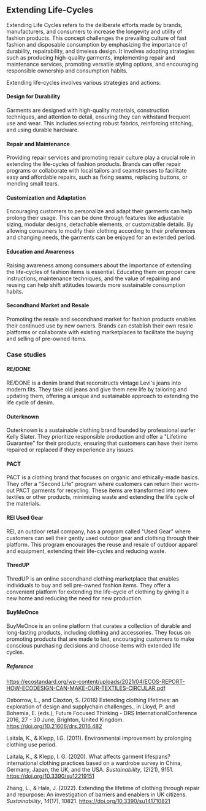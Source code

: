 ﻿## Extending Life-Cycles

Extending Life Cycles refers to the deliberate efforts made by brands, manufacturers, and consumers to increase the longevity and utility of fashion products. This concept challenges the prevailing culture of fast fashion and disposable consumption by emphasizing the importance of durability, repairability, and timeless design. It involves adopting strategies such as producing high-quality garments, implementing repair and maintenance services, promoting versatile styling options, and encouraging responsible ownership and consumption habits.

Extending life-cycles involves various strategies and actions:

####  Design for Durability

Garments are designed with high-quality materials, construction techniques, and attention to detail, ensuring they can withstand frequent use and wear. This includes selecting robust fabrics, reinforcing stitching, and using durable hardware.

#### Repair and Maintenance

Providing repair services and promoting repair culture play a crucial role in extending the life-cycles of fashion products. Brands can offer repair programs or collaborate with local tailors and seamstresses to facilitate easy and affordable repairs, such as fixing seams, replacing buttons, or mending small tears.

#### Customization and Adaptation

Encouraging customers to personalize and adapt their garments can help prolong their usage. This can be done through features like adjustable sizing, modular designs, detachable elements, or customizable details. By allowing consumers to modify their clothing according to their preferences and changing needs, the garments can be enjoyed for an extended period.

#### Education and Awareness

Raising awareness among consumers about the importance of extending the life-cycles of fashion items is essential. Educating them on proper care instructions, maintenance techniques, and the value of repairing and reusing can help shift attitudes towards more sustainable consumption habits.

#### Secondhand Market and Resale

Promoting the resale and secondhand market for fashion products enables their continued use by new owners. Brands can establish their own resale platforms or collaborate with existing marketplaces to facilitate the buying and selling of pre-owned items.

### Case studies

#### RE/DONE

RE/DONE is a denim brand that reconstructs vintage Levi's jeans into modern fits. They take old jeans and give them new life by tailoring and updating them, offering a unique and sustainable approach to extending the life cycle of denim.

#### Outerknown

Outerknown is a sustainable clothing brand founded by professional surfer Kelly Slater. They prioritize responsible production and offer a "Lifetime Guarantee" for their products, ensuring that customers can have their items repaired or replaced if they experience any issues.

#### PACT

PACT is a clothing brand that focuses on organic and ethically-made basics. They offer a "Second Life" program where customers can return their worn-out PACT garments for recycling. These items are transformed into new textiles or other products, minimizing waste and extending the life cycle of the materials.

#### REI Used Gear

REI, an outdoor retail company, has a program called "Used Gear" where customers can sell their gently used outdoor gear and clothing through their platform. This program encourages the reuse and resale of outdoor apparel and equipment, extending their life-cycles and reducing waste.

#### ThredUP

ThredUP is an online secondhand clothing marketplace that enables individuals to buy and sell pre-owned fashion items. They offer a convenient platform for extending the life-cycle of clothing by giving it a new home and reducing the need for new production.

#### BuyMeOnce

BuyMeOnce is an online platform that curates a collection of durable and long-lasting products, including clothing and accessories. They focus on promoting products that are made to last, encouraging customers to make conscious purchasing decisions and choose items with extended life cycles.

##### Reference

https://ecostandard.org/wp-content/uploads/2021/04/ECOS-REPORT-HOW-ECODESIGN-CAN-MAKE-OUR-TEXTILES-CIRCULAR.pdf

Oxborrow, L., and Claxton, S. (2016) Extending clothing lifetimes: an exploration of design and supplychain challenges., in Lloyd, P. and Bohemia, E. (eds.), Future Focused Thinking - DRS InternationalConference 2016, 27 - 30 June, Brighton, United Kingdom. https://doi.org/10.21606/drs.2016.482

Laitala, K., & Klepp, I.G. (2011). Environmental improvement by prolonging clothing use period.

Laitala, K., & Klepp, I. G. (2020). What affects garment lifespans? international clothing practices based on a wardrobe survey in China, Germany, Japan, the UK, and the USA. _Sustainability_, _12_(21), 9151. https://doi.org/10.3390/su12219151

Zhang, L., & Hale, J. (2022). Extending the lifetime of clothing through repair and repurpose: An investigation of barriers and enablers in UK citizens. _Sustainability_, _14_(17), 10821. https://doi.org/10.3390/su141710821

